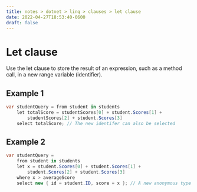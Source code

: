 ```yaml
---
title: notes > dotnet > linq > clauses > let clause
date: 2022-04-27T18:53:40-0600
draft: false
---
```

# Let clause
Use the let clause to store the result of an expression, such as a method call, in a new range variable (identifier).

## Example 1
```cs
var studentQuery = from student in students
    let totalScore = studentScores[0] + student.Scores[1] +
        studentScores[2] + student.Scores[3]
    select totalScore; // The new identifer can also be selected
```

## Example 2
```cs
var studentQuery =
    from student in students
    let x = student.Scores[0] + student.Scores[1] +
        student.Scores[2] + student.Scores[3]
    where x > averageScore
    select new { id = student.ID, score = x }; // A new anonymous type of a sequence of Students with their score and student ID
```

